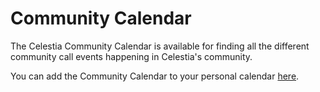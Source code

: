 # Community Calendar

The Celestia Community Calendar is available for finding all the different
community call events happening in Celestia's community.

You can add the Community Calendar to your personal calendar [here](https://calendar.google.com/calendar/u/0?cid=Y19za2JzbjIzNWszYmlzdHNoZ3RvNmw5ODYyNEBncm91cC5jYWxlbmRhci5nb29nbGUuY29t).

